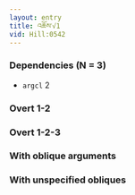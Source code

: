 ```yaml
---
layout: entry
title: འཆོས་√1
vid: Hill:0542
---
```

### Dependencies (N = 3)
* `argcl` 2


### Overt 1-2


### Overt 1-2-3


### With oblique arguments


### With unspecified obliques
